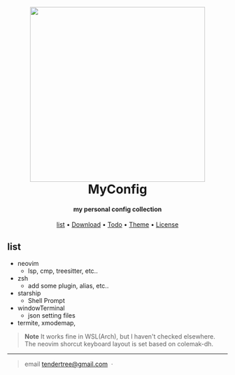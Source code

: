 
<h1 align="center">
  <br>
  <img src="https://i.imgur.com/eBWJEvU.jpg" width="400" heigt="400">
  <br>
  MyConfig
  <br>
</h1>

<h4 align="center">my personal config collection </h4>

<p align="center">
  <a href="#list">list</a> •
  <a href="#download">Download</a> •
  <a href="#Todo">Todo</a> •
  <a href="#Theme">Theme</a> •
  <a href="#license">License</a>
</p>



## list

* neovim
  - lsp, cmp, treesitter, etc.. 
* zsh
  - add some plugin, alias, etc..
* starship 
  - Shell Prompt
* windowTerminal
  - json setting files  
* termite, xmodemap, 
> **Note**
It works fine in WSL(Arch), but I haven't checked elsewhere. The neovim shorcut keyboard layout is set based on colemak-dh.

---
> email [tendertree@gmail.com](mailto:tendertree@gmail.com) &nbsp;&middot;&nbsp;



